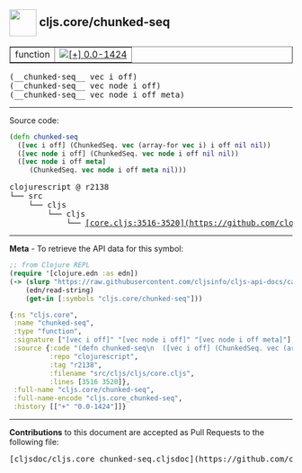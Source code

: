 ## <img width="48px" valign="middle" src="http://i.imgur.com/Hi20huC.png"> cljs.core/chunked-seq

 <table border="1">
<tr>

<td>function</td>
<td><a href="https://github.com/cljsinfo/cljs-api-docs/tree/0.0-1424"><img valign="middle" alt="[+] 0.0-1424" src="https://img.shields.io/badge/+-0.0--1424-lightgrey.svg"></a> </td>
</tr>
</table>

 <samp>
(__chunked-seq__ vec i off)<br>
</samp>
 <samp>
(__chunked-seq__ vec node i off)<br>
</samp>
 <samp>
(__chunked-seq__ vec node i off meta)<br>
</samp>

---





Source code:

```clj
(defn chunked-seq
  ([vec i off] (ChunkedSeq. vec (array-for vec i) i off nil nil))
  ([vec node i off] (ChunkedSeq. vec node i off nil nil))
  ([vec node i off meta]
     (ChunkedSeq. vec node i off meta nil)))
```

 <pre>
clojurescript @ r2138
└── src
    └── cljs
        └── cljs
            └── <ins>[core.cljs:3516-3520](https://github.com/clojure/clojurescript/blob/r2138/src/cljs/cljs/core.cljs#L3516-L3520)</ins>
</pre>


---

__Meta__ - To retrieve the API data for this symbol:

```clj
;; from Clojure REPL
(require '[clojure.edn :as edn])
(-> (slurp "https://raw.githubusercontent.com/cljsinfo/cljs-api-docs/catalog/cljs-api.edn")
    (edn/read-string)
    (get-in [:symbols "cljs.core/chunked-seq"]))
```

```clj
{:ns "cljs.core",
 :name "chunked-seq",
 :type "function",
 :signature ["[vec i off]" "[vec node i off]" "[vec node i off meta]"],
 :source {:code "(defn chunked-seq\n  ([vec i off] (ChunkedSeq. vec (array-for vec i) i off nil nil))\n  ([vec node i off] (ChunkedSeq. vec node i off nil nil))\n  ([vec node i off meta]\n     (ChunkedSeq. vec node i off meta nil)))",
          :repo "clojurescript",
          :tag "r2138",
          :filename "src/cljs/cljs/core.cljs",
          :lines [3516 3520]},
 :full-name "cljs.core/chunked-seq",
 :full-name-encode "cljs.core_chunked-seq",
 :history [["+" "0.0-1424"]]}

```

---

__Contributions__ to this document are accepted as Pull Requests to the following file:

 <pre>
[cljsdoc/cljs.core_chunked-seq.cljsdoc](https://github.com/cljsinfo/cljs-api-docs/blob/master/cljsdoc/cljs.core_chunked-seq.cljsdoc)
</pre>

